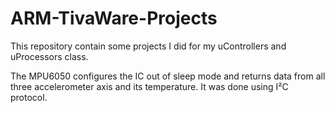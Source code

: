 # ARM-TivaWare-Projects
This repository contain some projects I did for my uControllers and uProcessors class.

The MPU6050 configures the IC out of sleep mode and returns data from all three accelerometer axis and its temperature.
It was done using I²C protocol.
